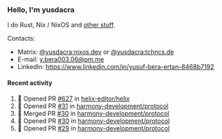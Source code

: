 ### Hello, I'm yusdacra

I do Rust, Nix / NixOS and [other stuff](https://yusdacra.gitlab.io/about).

Contacts:
- Matrix: [@yusdacra:nixos.dev](https://matrix.to/#/@yusdacra:nixos.dev) or [@yusdacra:tchncs.de](https://matrix.to/#/@yusdacra:tchncs.de)
- E-mail: y.bera003.06@pm.me
- LinkedIn: https://www.linkedin.com/in/yusuf-bera-ertan-8468b7192

#### Recent activity

<!--START_SECTION:activity-->
1. 💪 Opened PR [#627](https://github.com/helix-editor/helix/pull/627) in [helix-editor/helix](https://github.com/helix-editor/helix)
2. 💪 Opened PR [#31](https://github.com/harmony-development/protocol/pull/31) in [harmony-development/protocol](https://github.com/harmony-development/protocol)
3. 🎉 Merged PR [#30](https://github.com/harmony-development/protocol/pull/30) in [harmony-development/protocol](https://github.com/harmony-development/protocol)
4. 💪 Opened PR [#30](https://github.com/harmony-development/protocol/pull/30) in [harmony-development/protocol](https://github.com/harmony-development/protocol)
5. 💪 Opened PR [#29](https://github.com/harmony-development/protocol/pull/29) in [harmony-development/protocol](https://github.com/harmony-development/protocol)
<!--END_SECTION:activity-->
